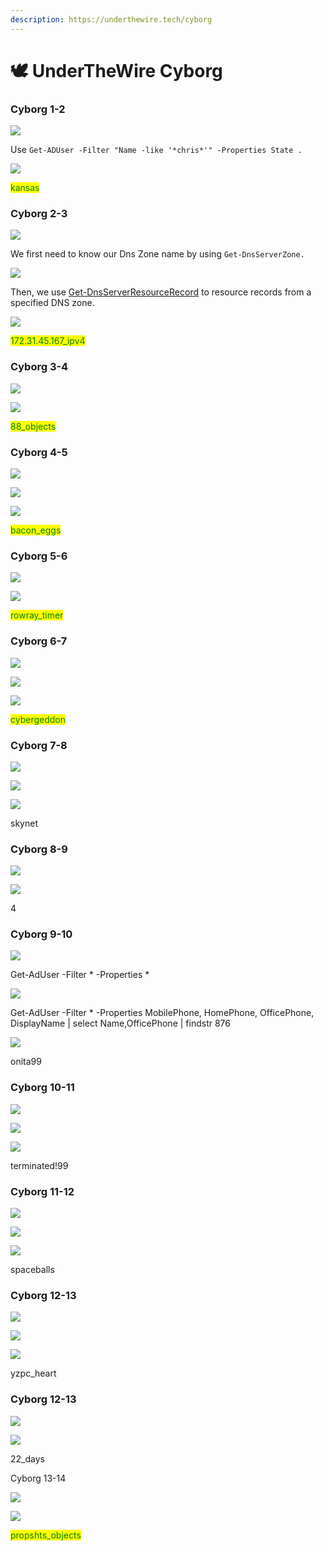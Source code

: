 ```yaml
---
description: https://underthewire.tech/cyborg
---
```


# 🕊 UnderTheWire Cyborg

### Cyborg 1-2

![](<.gitbook/assets/image (4).png>)

Use `Get-ADUser -Filter "Name -like '*chris*'" -Properties State .`

![](<.gitbook/assets/image (11).png>)

<mark style="color:green;">kansas</mark>

### Cyborg 2-3

![](<.gitbook/assets/image (92).png>)

We first need to know our Dns Zone name by using `Get-DnsServerZone.`

![](<.gitbook/assets/image (69).png>)

Then, we use [Get-DnsServerResourceRecord](https://docs.microsoft.com/en-us/powershell/module/dnsserver/get-dnsserverresourcerecord?view=windowsserver2022-ps) to resource records from a specified DNS zone.&#x20;

![](<.gitbook/assets/image (50).png>)

<mark style="color:green;">172.31.45.167\_ipv4</mark>

### Cyborg 3-4

![](<.gitbook/assets/image (5).png>)



![](<.gitbook/assets/image (263).png>)

<mark style="color:green;">88\_objects</mark>

### Cyborg 4-5

![](<.gitbook/assets/image (202).png>)

![](<.gitbook/assets/image (134).png>)

![](<.gitbook/assets/image (20).png>)

<mark style="color:green;">bacon\_eggs</mark>

### Cyborg 5-6

![](<.gitbook/assets/image (96).png>)

![](<.gitbook/assets/image (237).png>)

<mark style="color:green;">rowray\_timer</mark>

### Cyborg 6-7

![](<.gitbook/assets/image (26).png>)

![](<.gitbook/assets/image (234).png>)

![](<.gitbook/assets/image (257).png>)

<mark style="color:green;">cybergeddon</mark>

### Cyborg 7-8

![](<.gitbook/assets/image (168).png>)

![](<.gitbook/assets/image (23).png>)

![](<.gitbook/assets/image (103).png>)

skynet

### Cyborg 8-9

![](<.gitbook/assets/image (2).png>)

![](<.gitbook/assets/image (52).png>)

4

### Cyborg 9-10

![](<.gitbook/assets/image (129).png>)

Get-AdUser -Filter \* -Properties \*

![](<.gitbook/assets/image (128).png>)

Get-AdUser -Filter \* -Properties MobilePhone, HomePhone, OfficePhone, DisplayName | select Name,OfficePhone | findstr 876

![](<.gitbook/assets/image (68).png>)

onita99

### Cyborg 10-11

![](<.gitbook/assets/image (47).png>)

![](<.gitbook/assets/image (210).png>)

![](<.gitbook/assets/image (212).png>)

terminated!99

### Cyborg 11-12

![](<.gitbook/assets/image (188).png>)

![](<.gitbook/assets/image (175).png>)

![](<.gitbook/assets/image (157).png>)

spaceballs

### Cyborg 12-13

![](<.gitbook/assets/image (94).png>)

![](<.gitbook/assets/image (250).png>)

![](<.gitbook/assets/image (232).png>)

yzpc\_heart

### Cyborg 12-13

![](<.gitbook/assets/image (75).png>)

![](<.gitbook/assets/image (80).png>)

22\_days

Cyborg 13-14

![](<.gitbook/assets/image (143).png>)

![](<.gitbook/assets/image (220).png>)

<mark style="color:green;">propshts\_objects</mark>

